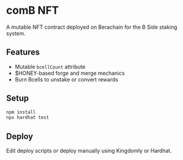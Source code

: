 # comB NFT

A mutable NFT contract deployed on Berachain for the B Side staking system.

## Features

- Mutable `bcellCount` attribute
- $HONEY-based forge and merge mechanics
- Burn Bcells to unstake or convert rewards

## Setup

```bash
npm install
npx hardhat test
```

## Deploy

Edit deploy scripts or deploy manually using Kingdomly or Hardhat.
